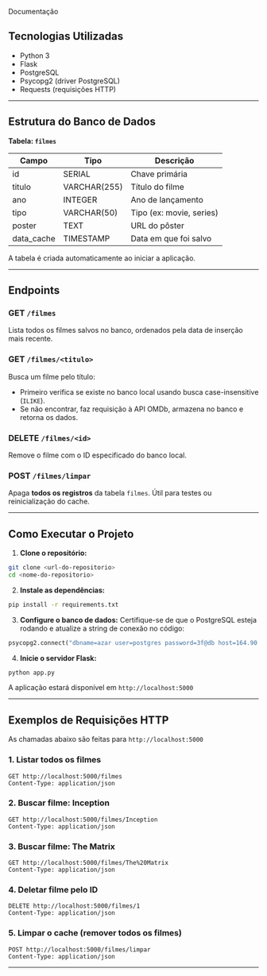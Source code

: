 Documentação

## Tecnologias Utilizadas
- Python 3
- Flask
- PostgreSQL
- Psycopg2 (driver PostgreSQL)
- Requests (requisições HTTP)

---

## Estrutura do Banco de Dados
**Tabela: `filmes`**

| Campo       | Tipo         | Descrição                         |
|-------------|--------------|-----------------------------------|
| id          | SERIAL       | Chave primária                    |
| titulo      | VARCHAR(255) | Título do filme                   |
| ano         | INTEGER      | Ano de lançamento                 |
| tipo        | VARCHAR(50)  | Tipo (ex: movie, series)          |
| poster      | TEXT         | URL do pôster                     |
| data_cache  | TIMESTAMP    | Data em que foi salvo             |

A tabela é criada automaticamente ao iniciar a aplicação.

---

## Endpoints

### GET `/filmes`
Lista todos os filmes salvos no banco, ordenados pela data de inserção mais recente.

### GET `/filmes/<titulo>`
Busca um filme pelo título:
- Primeiro verifica se existe no banco local usando busca case-insensitive (`ILIKE`).
- Se não encontrar, faz requisição à API OMDb, armazena no banco e retorna os dados.

### DELETE `/filmes/<id>`
Remove o filme com o ID especificado do banco local.

### POST `/filmes/limpar`
Apaga **todos os registros** da tabela `filmes`. Útil para testes ou reinicialização do cache.

---

## Como Executar o Projeto

1. **Clone o repositório:**
```bash
git clone <url-do-repositorio>
cd <nome-do-repositorio>
```

2. **Instale as dependências:**
```bash
pip install -r requirements.txt
```

3. **Configure o banco de dados:**
Certifique-se de que o PostgreSQL esteja rodando e atualize a string de conexão no código:
```python
psycopg2.connect("dbname=azar user=postgres password=3f@db host=164.90.152.205 port=80")
```

4. **Inicie o servidor Flask:**
```bash
python app.py
```
A aplicação estará disponível em `http://localhost:5000`

---

## Exemplos de Requisições HTTP

As chamadas abaixo são feitas para `http://localhost:5000`

### 1. Listar todos os filmes
```http
GET http://localhost:5000/filmes
Content-Type: application/json
```

### 2. Buscar filme: Inception
```http
GET http://localhost:5000/filmes/Inception
Content-Type: application/json
```

### 3. Buscar filme: The Matrix
```http
GET http://localhost:5000/filmes/The%20Matrix
Content-Type: application/json
```

### 4. Deletar filme pelo ID
```http
DELETE http://localhost:5000/filmes/1
Content-Type: application/json
```

### 5. Limpar o cache (remover todos os filmes)
```http
POST http://localhost:5000/filmes/limpar
Content-Type: application/json
```

---
